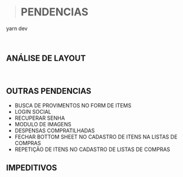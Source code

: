 > # PENDENCIAS

yarn dev


<br>

## ANÁLISE DE LAYOUT
<br>

## OUTRAS PENDENCIAS
- BUSCA DE PROVIMENTOS NO FORM DE ITEMS
- LOGIN SOCIAL
- RECUPERAR SENHA
- MODULO DE IMAGENS
- DESPENSAS COMPRATILHADAS
- FECHAR BOTTOM SHEET NO CADASTRO DE ITENS NA LISTAS DE COMPRAS
- REPETIÇÃO DE ITENS NO CADASTRO DE LISTAS DE COMPRAS

## IMPEDITIVOS